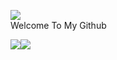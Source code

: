 <img src=https://avatars.githubusercontent.com/u/89406191?v4></img>
<br>
Welcome To My Github
<br>

<div align="center">
  <div style="display: flex; align-items: flex-start;">
    <img src="https://github-readme-stats.vercel.app/api/top-langs/?username=iFanpSGTS&layout=compact&show_icons=true&title_color=ffffff&icon_color=34abeb&text_color=daf7dc&bg_color=151515"/>
    <img src="https://github-readme-stats.vercel.app/api?username=iFanpSGTS&show_icons=true&title_color=ffffff&icon_color=34abeb&text_color=daf7dc&bg_color=151515" />
  </div>
</div>
